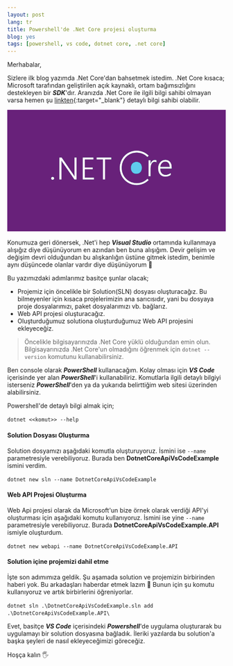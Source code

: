 ```yaml
---
layout: post
lang: tr
title: Powershell'de .Net Core projesi oluşturma
blog: yes
tags: [powershell, vs code, dotnet core, .net core]
---
```


Merhabalar,

Sizlere ilk blog yazımda .Net Core'dan bahsetmek istedim. .Net Core kısaca; Microsoft tarafından geliştirilen açık kaynaklı, ortam bağımsızlığını destekleyen bir ***SDK***'dır. Aranızda .Net Core ile ilgili bilgi sahibi olmayan varsa hemen şu [linkten](https://docs.microsoft.com/tr-tr/dotnet/core/ ".NET Core Documentation"){:target="_blank"} detaylı bilgi sahibi olabilir.

![.Net Core](/img/2020-04-10-powershell-de-dotnet-core-projesi-olusturma/netcore.png ".Net Core")

Konumuza geri dönersek, .Net'i hep ***Visual Studio*** ortamında kullanmaya alışığız diye düşünüyorum en azından ben buna alışığım. Devir gelişim ve değişim devri olduğundan bu alışkanlığın üstüne gitmek istedim, benimle aynı düşüncede olanlar vardır diye düşünüyorum 🙂

Bu yazımızdaki adımlarımız basitçe şunlar olacak;

* Projemiz için öncelikle bir Solution(SLN) dosyası oluşturacağız. Bu bilmeyenler için kısaca projelerimizin ana sarıcısıdır, yani bu dosyaya proje dosyalarımızı, paket dosyalarımızı vb. bağlarız.
* Web API projesi oluşturacağız.
* Oluşturduğumuz solutiona oluşturduğumuz Web API projesini ekleyeceğiz.

> Öncelikle bilgisayarınızda .Net Core yüklü olduğundan emin olun. Bilgisayarınızda .Net Core'un olmadığını öğrenmek için `dotnet --version` komutunu kullanabilirsiniz. 

Ben console olarak ***PowerShell*** kullanacağım. Kolay olması için ***VS Code*** içerisinde yer alan ***PowerShell***'i kullanabiliriz. Komutlarla ilgili detaylı bilgiyi isterseniz ***PowerShell***'den ya da yukarıda belirttiğim web sitesi üzerinden alabilirsiniz. 

Powershell'de detaylı bilgi almak için;

`dotnet <<komut>> --help`

#### Solution Dosyası Oluşturma

Solution dosyamızı aşağıdaki komutla oluşturuyoruz. İsmini ise `--name` parametresiyle verebiliyoruz. Burada ben **DotnetCoreApiVsCodeExample** ismini verdim.

`dotnet new sln --name DotnetCoreApiVsCodeExample`

#### Web API Projesi Oluşturma

Web Api projesi olarak da Microsoft'un bize örnek olarak verdiği API'yi oluşturması için aşağıdaki komutu kullanıyoruz. İsmini ise yine `--name` parametresiyle verebiliyoruz. Burada **DotnetCoreApiVsCodeExample.API** ismiyle oluşturdum.

`dotnet new webapi --name DotnetCoreApiVsCodeExample.API`

#### Solution içine projemizi dahil etme

İşte son adımımıza geldik. Şu aşamada solution ve projemizin birbirinden haberi yok. Bu arkadaşları haberdar etmek lazım 🙂 Bunun için şu komutu kullanıyoruz ve artık birbirlerini öğreniyorlar.

`dotnet sln .\DotnetCoreApiVsCodeExample.sln add .\DotnetCoreApiVsCodeExample.API\`

Evet, basitçe ***VS Code*** içerisindeki ***Powershell***'de uygulama oluşturarak bu uygulamayı bir solution dosyasına bağladık. İleriki yazılarda bu solution'a başka şeyleri de nasıl ekleyeceğimizi göreceğiz.

Hoşça kalın 🖐